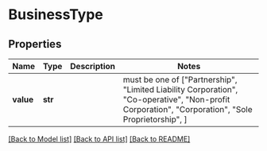 # BusinessType


## Properties
Name | Type | Description | Notes
------------ | ------------- | ------------- | -------------
**value** | **str** |  |  must be one of ["Partnership", "Limited Liability Corporation", "Co-operative", "Non-profit Corporation", "Corporation", "Sole Proprietorship", ]

[[Back to Model list]](../README.md#documentation-for-models) [[Back to API list]](../README.md#documentation-for-api-endpoints) [[Back to README]](../README.md)


